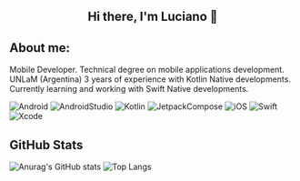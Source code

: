 <div align="center">

## Hi there, I'm Luciano 👋

</div>

## About me:


Mobile Developer.
Technical degree on mobile applications development. UNLaM (Argentina)
3 years of experience with Kotlin Native developments.
Currently learning and working with Swift Native developments.

![Android](https://img.shields.io/badge/Android-Green?style=plastic&logo=android&logoColor=white)
![AndroidStudio](https://img.shields.io/badge/AndroidStudio-limegreen?style=plastic&logo=androidstudio&logoColor=white)
![Kotlin](https://img.shields.io/badge/Kotlin-purple?style=plastic&logo=kotlin&logoColor=white)
![JetpackCompose](https://img.shields.io/badge/JetpackCompose-deepskyblue?style=plastic&logo=jetpackcompose&logoColor=white)
![iOS](https://img.shields.io/badge/iOS-orange?style=plastic&logo=apple&logoColor=white)
![Swift](https://img.shields.io/badge/Swift-orange?style=plastic&logo=swift&logoColor=white)
![Xcode](https://img.shields.io/badge/Xcode-blue?style=plastic&logo=xcode&logoColor=white)

## GitHub Stats

![Anurag's GitHub stats](https://github-readme-stats.vercel.app/api?username=lucianodelaiglesia&show_icons=true&theme=transparent)
![Top Langs](https://github-readme-stats.vercel.app/api/top-langs/?username=lucianodelaiglesia&layout=compact&theme=transparent)
